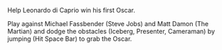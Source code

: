 Help Leonardo di Caprio win his first Oscar.

Play against Michael Fassbender (Steve Jobs) and Matt Damon (The Martian) and 
dodge the obstacles (Iceberg, Presenter, Cameraman) by jumping (Hit Space Bar) to grab the Oscar. 

